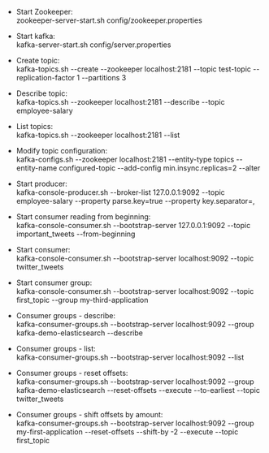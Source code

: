 - Start Zookeeper:  
zookeeper-server-start.sh config/zookeeper.properties

- Start kafka:  
kafka-server-start.sh config/server.properties

- Create topic:  
kafka-topics.sh --create --zookeeper localhost:2181 --topic test-topic --replication-factor 1 --partitions 3

- Describe topic:    
kafka-topics.sh --zookeeper localhost:2181 --describe --topic employee-salary

- List topics:  
kafka-topics.sh --zookeeper localhost:2181 --list

- Modify topic configuration:  
kafka-configs.sh --zookeeper localhost:2181 --entity-type topics --entity-name configured-topic --add-config min.insync.replicas=2 --alter  

- Start producer:  
kafka-console-producer.sh --broker-list 127.0.0.1:9092 --topic employee-salary --property parse.key=true --property key.separator=,

- Start consumer reading from beginning:  
kafka-console-consumer.sh --bootstrap-server 127.0.0.1:9092 --topic important_tweets --from-beginning

- Start consumer:  
kafka-console-consumer.sh --bootstrap-server localhost:9092 --topic twitter_tweets

- Start consumer group:  
kafka-console-consumer.sh --bootstrap-server localhost:9092 --topic first_topic --group my-third-application

- Consumer groups - describe:  
kafka-consumer-groups.sh --bootstrap-server localhost:9092 --group kafka-demo-elasticsearch --describe

- Consumer groups - list:  
kafka-consumer-groups.sh --bootstrap-server localhost:9092 --list

- Consumer groups - reset offsets:  
kafka-consumer-groups.sh --bootstrap-server localhost:9092 --group kafka-demo-elasticsearch --reset-offsets --execute --to-earliest --topic twitter_tweets

- Consumer groups - shift offsets by amount:  
kafka-consumer-groups.sh --bootstrap-server localhost:9092 --group my-first-application --reset-offsets --shift-by -2 --execute --topic first_topic
